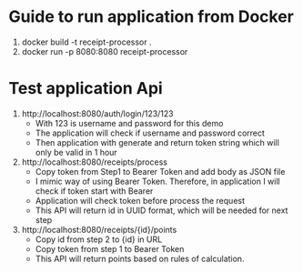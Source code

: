 # Guide to run application from Docker
1. docker build -t receipt-processor .
2. docker run -p 8080:8080 receipt-processor
# Test application Api
1. http://localhost:8080/auth/login/123/123
   * With 123 is username and password for this demo
   * The application will check if username and password correct
   * Then application with generate and return token string which will only be valid in 1 hour
2. http://localhost:8080/receipts/process
   * Copy token from Step1 to Bearer Token and add body as JSON file 
   * I mimic way of using Bearer Token. Therefore, in application I will check if token start with Bearer 
   * Application will check token before process the request
   * This API will return id in UUID format, which will be needed for next step
3. http://localhost:8080/receipts/{id}/points
   * Copy id from step 2 to {id} in URL
   * Copy token from step 1 to Bearer Token
   * This API will return points based on rules of calculation.
